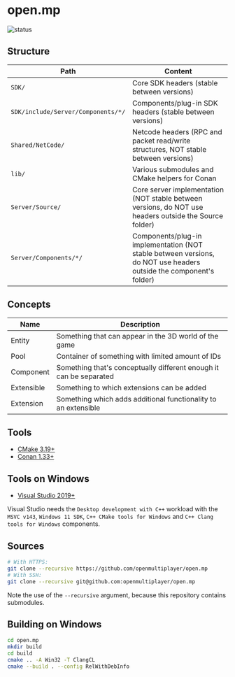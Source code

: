 # open.mp

![status](https://github.com/openmultiplayer/open.mp/workflows/Build/badge.svg)

## Structure

| Path | Content |
| ---- | ------- |
| `SDK/` | Core SDK headers (stable between versions) |
| `SDK/include/Server/Components/*/` | Components/plug-in SDK headers (stable between versions) |
| `Shared/NetCode/` | Netcode headers (RPC and packet read/write structures, NOT stable between versions) |
| `lib/` | Various submodules and CMake helpers for Conan |
| `Server/Source/` | Core server implementation (NOT stable between versions, do NOT use headers outside the Source folder) |
| `Server/Components/*/` | Components/plug-in implementation (NOT stable between versions, do NOT use headers outside the component's folder) |

## Concepts

| Name | Description |
| ---- | ------- |
| Entity | Something that can appear in the 3D world of the game |
| Pool | Container of something with limited amount of IDs |
| Component | Something that's conceptually different enough it can be separated |
| Extensible | Something to which extensions can be added |
| Extension | Something which adds additional functionality to an extensible |

## Tools

* [CMake 3.19+](https://cmake.org/)
* [Conan 1.33+](https://conan.io/)

## Tools on Windows

* [Visual Studio 2019+](https://www.visualstudio.com/)

Visual Studio needs the `Desktop development with C++` workload with the `MSVC v143`, `Windows 11 SDK`, `C++ CMake tools for Windows` and `C++ Clang tools for Windows` components.

## Sources

```bash
# With HTTPS:
git clone --recursive https://github.com/openmultiplayer/open.mp
# With SSH:
git clone --recursive git@github.com:openmultiplayer/open.mp
```

Note the use of the `--recursive` argument, because this repository contains submodules.

## Building on Windows

```bash
cd open.mp
mkdir build
cd build
cmake .. -A Win32 -T ClangCL
cmake --build . --config RelWithDebInfo
```
